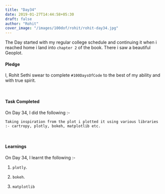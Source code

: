 ```yaml
---
title: "Day34"
date: 2019-01-27T14:44:58+05:30
draft: false
author: "Rohit"
cover_image: "/images/100dof/rohit/rohit-day34.jpg"
---
```

The Day started with my regular college schedule and continuing it when i reached home i land into `chapter 2` of the book. There i saw a beautiful Geoplot.
<!--more-->
#### Pledge
I, Rohit Sethi swear to complete `#100DaysOfCode` to the best of my ability and with true spirit.

<br>

#### Task Completed
On Day 34, I did the following :-

```
Taking inspiration from the plot i plotted it using various libraries :- cartropy, plotly, bokeh, matplotlib etc.
```
<br>

#### Learnings
On Day 34, I learnt the following :-

1. `plotly`.

2. `bokeh`.

3. `matplotlib` 

<br/> 

